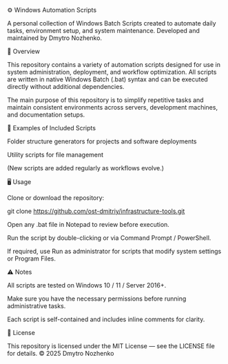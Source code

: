 ⚙️ Windows Automation Scripts

A personal collection of Windows Batch Scripts created to automate daily tasks, environment setup, and system maintenance.
Developed and maintained by Dmytro Nozhenko.

🚀 Overview

This repository contains a variety of automation scripts designed for use in system administration, deployment, and workflow optimization.
All scripts are written in native Windows Batch (.bat) syntax and can be executed directly without additional dependencies.

The main purpose of this repository is to simplify repetitive tasks and maintain consistent environments across servers, development machines, and documentation setups.

🧰 Examples of Included Scripts

Folder structure generators for projects and software deployments

Utility scripts for file management

(New scripts are added regularly as workflows evolve.)

🖥️ Usage

Clone or download the repository:

git clone https://github.com/ost-dmitriy/infrastructure-tools.git


Open any .bat file in Notepad to review before execution.

Run the script by double-clicking or via Command Prompt / PowerShell.

If required, use Run as administrator for scripts that modify system settings or Program Files.

⚠️ Notes

All scripts are tested on Windows 10 / 11 / Server 2016+.

Make sure you have the necessary permissions before running administrative tasks.

Each script is self-contained and includes inline comments for clarity.

🧾 License

This repository is licensed under the MIT License — see the LICENSE
 file for details.
© 2025 Dmytro Nozhenko
